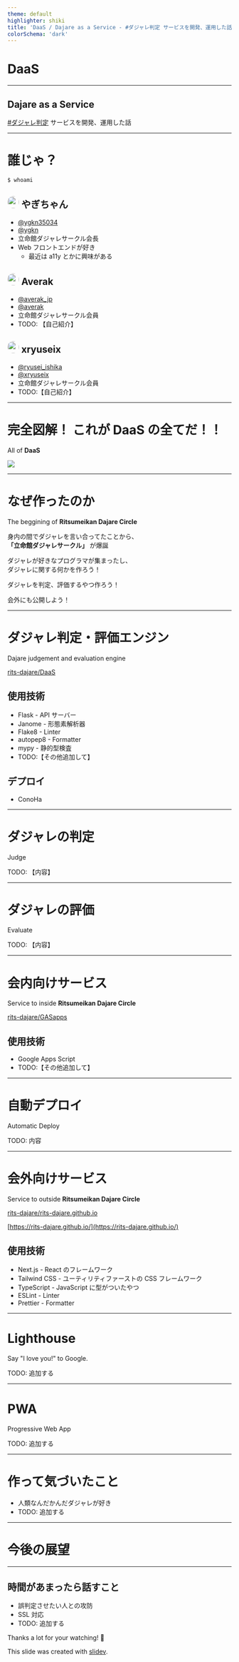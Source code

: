 ```yaml
---
theme: default
highlighter: shiki
title: 'DaaS / Dajare as a Service - #ダジャレ判定 サービスを開発、運用した話'
colorSchema: 'dark'
---
```


# DaaS

<hr />

## <span class="text-ritsumei">D</span>ajare <span class="text-ritsumei">a</span>s <span class="text-ritsumei">a</span> <span class="text-ritsumei">S</span>ervice

[#ダジャレ判定](https://twitter.com/search?q=%23%E3%83%80%E3%82%B8%E3%83%A3%E3%83%AC%E5%88%A4%E5%AE%9A&f=live) サービスを開発、運用した話

<!--
-->

---

# 誰じゃ？

`$ whoami`

<div class="flex">
<div class="flex-grow">

## <img src="https://ygkn.github.io/img/profile.jpg" height="1732" width="1732" style="height: 1.25em; width: auto; display: inline-block; border-radius: 100%" /> やぎちゃん

- <span class="text-twitter">[<carbon-logo-twitter /> @ygkn35034](https://twitter.com/ygkn35034)</span>
- [<carbon-logo-github /> @ygkn](https://github.com/ygkn)
- 立命館ダジャレサークル会長
- Web フロントエンドが好き
  - 最近は a11y とかに興味がある

</div>

<div class="flex-grow">

## <img src="https://github.com/averak.png" height="1732" width="1732" style="height: 1.25em; width: auto; display: inline-block; border-radius: 100%" /> Averak

- <span class="text-twitter">[<carbon-logo-twitter /> @averak_jp](https://twitter.com/averak_jp)</span>
- [<carbon-logo-github /> @averak](https://github.com/averak)
- 立命館ダジャレサークル会員
- TODO: 【自己紹介】

## <img src="https://github.com/xryuseix.png" height="1732" width="1732" style="height: 1.25em; width: auto; display: inline-block; border-radius: 100%" /> xryuseix

- <span class="text-twitter">[<carbon-logo-twitter /> @ryusei_ishika](https://twitter.com/ryusei_ishika)</span>
- [<carbon-logo-github /> @xryuseix](https://github.com/xryuseix)
- 立命館ダジャレサークル会員
- TODO:【自己紹介】

</div>
</div>

---

# 完全図解！ これが DaaS の全てだ！！

All of **DaaS**

<div class="flex justify-center">
<img src="/about-daas.drawio.svg"/>
</div>

---

# なぜ作ったのか

The beggining of **Ritsumeikan Dajare Circle**

<div class="text-center pt-8">

身内の間でダジャレを言い合ってたことから、<br />
**「立命館ダジャレサークル」** が爆誕

<carbon-arrow-down />

ダジャレが好きなプログラマが集まったし、<br />
ダジャレに関する何かを作ろう！

<carbon-arrow-down />

ダジャレを判定、評価するやつ作ろう！

<carbon-arrow-down />

会外にも公開しよう！

</div>

---

# ダジャレ判定・評価エンジン

Dajare judgement and evaluation engine

[<carbon-logo-github /> rits-dajare/DaaS](https://github.com/rits-dajare/DaaS)

<div class="flex">

<div class="flex-grow">

## 使用技術

- Flask - API サーバー
- Janome - 形態素解析器
- Flake8 - Linter
- autopep8 - Formatter
- mypy - 静的型検査
- TODO:【その他追加して】

</div>

<div class="flex-grow">

## デプロイ

- ConoHa

</div>
</div>

---

# ダジャレの判定

Judge

TODO: 【内容】

---

# ダジャレの評価

Evaluate

TODO: 【内容】

<!--
その他何か面白いネタあれば追加してね
-->

---

# 会内向けサービス

Service to inside **Ritsumeikan Dajare Circle**

[<carbon-logo-github /> rits-dajare/GASapps](https://github.com/rits-dajare/GASapps)

## 使用技術

- Google Apps Script
- TODO:【その他追加して】

---

# 自動デプロイ

Automatic Deploy

TODO: 内容

<!--
その他何か面白いネタあれば追加してね
-->

---

# 会外向けサービス

Service to outside **Ritsumeikan Dajare Circle**

[<carbon-logo-github /> rits-dajare/rits-dajare.github.io](https://github.com/rits-dajare/rits-dajare.github.io)

[https://rits-dajare.github.io/](https://rits-dajare.github.io/)

## 使用技術

- Next.js - React のフレームワーク
- Tailwind CSS - ユーティリティファーストの CSS フレームワーク
- TypeScript - JavaScript に型がついたやつ
- ESLint - Linter
- Prettier - Formatter

---

# Lighthouse

Say "I love you!" to Google.

TODO: 追加する

---

# PWA

Progressive Web App

TODO: 追加する

---

# 作って気づいたこと

- 人類なんだかんだダジャレが好き
- TODO: 追加する

---

# 今後の展望

<!-- 判定・評価エンジン、会内外向けサービス全ての今後の展望 -->

---

## 時間があまったら話すこと

- 誤判定させたい人との攻防
- SSL 対応
- TODO: 追加する

<p class="text-center">Thanks a lot for your watching! 🥩</p>

<p class="absolute bottom-0 right-0 p-8">

This slide was created with [slidev](https://sli.dev/).

</p>
